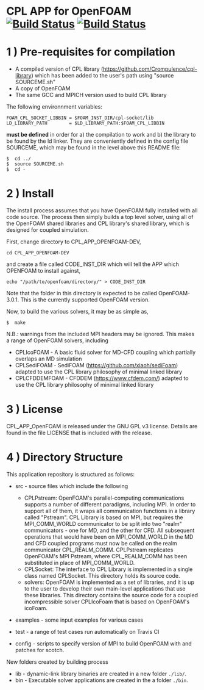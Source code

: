 
# CPL APP for OpenFOAM [![Build Status](https://travis-ci.org/Crompulence/CPL_APP_OPENFOAM-3.0.1.svg?branch=master)](https://travis-ci.org/Crompulence/CPL_APP_OPENFOAM-3.0.1/) [![Build Status](https://img.shields.io/docker/cloud/build/cpllibrary/cpl-openfoam)](https://hub.docker.com/r/cpllibrary/cpl-openfoam)

1 ) Pre-requisites for compilation
=================================


- A compiled version of CPL library (https://github.com/Crompulence/cpl-library) which has been added to the user's path using "source SOURCEME.sh"
- A copy of OpenFOAM
- The same GCC and MPICH version used to build CPL library

The following environnment variables:

    FOAM_CPL_SOCKET_LIBBIN = $FOAM_INST_DIR/cpl-socket/lib
    LD_LIBRARY_PATH        = $LD_LIBRARY_PATH:$FOAM_CPL_LIBBIN

**must be defined** in order for a) the compilation to work and b) the library
to be found by the ld linker. They are conveniently defined in the config 
file SOURCEME, which may be found in the level above this README file: 

    $  cd ../
    $  source SOURCEME.sh
    $  cd -

2 ) Install
===========

The install process assumes that you have OpenFOAM fully installed with all code source. The process then simply builds a top level solver, using all of the OpenFOAM shared libraries and CPL library's shared library, which is designed for coupled simulation. 

First, change directory to CPL_APP_OPENFOAM-DEV,

    cd CPL_APP_OPENFOAM-DEV

 and create a file called CODE_INST_DIR which will tell the APP which OPENFOAM to install against, 

    echo "/path/to/openfoam/directory/" > CODE_INST_DIR

Note that the folder in this directory is expected to be called OpenFOAM-3.0.1. 
This is the currently supported OpenFOAM version.

Now, to build the various solvers, it may be as simple as,

    $  make

N.B.: warnings from the included MPI headers may be ignored. This makes a range of OpenFOAM solvers, including

   - CPLIcoFOAM - A basic fluid solver for MD-CFD coupling which partially overlaps an MD simulation
   - CPLSediFOAM - SediFOAM (https://github.com/xiaoh/sediFoam) adapted to use the CPL library philosophy of minimal linked library
   - CPLCFDDEMFOAM - CFDDEM (https://www.cfdem.com/) adapted to use the CPL library philosophy of minimal linked library

3 ) License
==========

CPL_APP_OpenFOAM is released under the GNU GPL v3 license. Details are found in
the file LICENSE that is included with the release.


4 ) Directory Structure
=========================

This application repository is structured as follows:

 - src - source files which include the following
   - CPLPstream: OpenFOAM's parallel-computing communications supports a number of different
paradigms, including MPI. In order to support all of them, it wraps all 
communication functions in a library called "Pstream". CPL Library is based
on MPI, but requires the MPI_COMM_WORLD communicator to be split into 
two "realm" communicators - one for MD, and the other for CFD. All 
subsequent operations that would have been on MPI_COMM_WORLD in the MD
and CFD coupled programs must now be called on the realm communicator
CPL_REALM_COMM. CPLPstream replicates OpenFOAM's MPI Pstream, where CPL_REALM_COMM has
been substituted in place of MPI_COMM_WORLD.
   - CPLSocket: The interface to CPL Library is implemented in a single class named
CPLSocket. This directory holds its source code. 
   - solvers: OpenFOAM is implemented as a set of libraries, and it is up to the 
user to develop their own main-level applications that use these 
libraries. This directory contains the source code for a coupled
incompressible solver CPLIcoFoam that is based on OpenFOAM's icoFoam.

 - examples - some input examples for various cases
 - test - a range of test cases run automatically on Travis CI
 - config - scripts to specify version of MPI to build OpenFOAM with and patches for scotch.

New folders created by building process

 - lib - dynamic-link library binaries are created in a new folder `./lib/`. 
 - bin - Executable solver applications are created in the a folder `./bin`.








